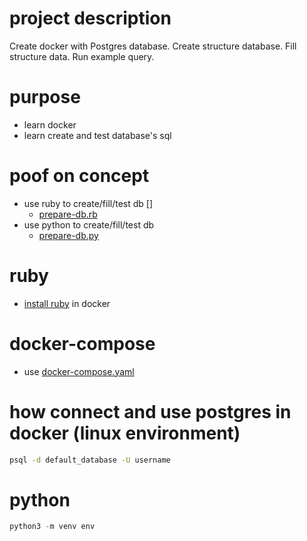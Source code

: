 # project description

Create docker with Postgres database.
Create structure database.
Fill structure data.
Run example query.

# purpose

- learn docker
- learn create and test database's sql

# poof on concept 

- use ruby to create/fill/test db []
  - [prepare-db.rb](prepare-db.rb)
- use python to create/fill/test db
  - [prepare-db.py](prepare-db.py)

# ruby

- [install ruby](startup.sh) in docker

# docker-compose

- use [docker-compose.yaml](docker-compose.yaml)

# how connect and use postgres in docker (linux environment)

```bash
psql -d default_database -U username
```


# python

```python
python3 -m venv env
```